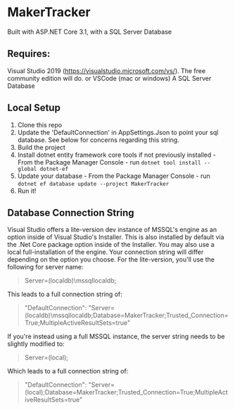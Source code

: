 # MakerTracker

Built with ASP.NET Core 3.1, with a SQL Server Database

## Requires:
 Visual Studio 2019 (https://visualstudio.microsoft.com/vs/). The free community edition will do.
 or VSCode (mac or windows)
 A SQL Server Database
 
## Local Setup 
  1. Clone this repo 
  2. Update the 'DefaultConnection' in AppSettings.Json to point your sql database.  See below for concerns regarding this string.
  3. Build the project
  4. Install dotnet entity framework core tools if not previously installed - From the Package Manager Console - run `dotnet tool install --global dotnet-ef` 
  5. Update your database - From the Package Manager Console - run `dotnet ef database update --project MakerTracker` 
  6. Run it!
 

## Database Connection String
Visual Studio offers a lite-version dev instance of MSSQL's engine as an option inside of Visual Studio's Installer.  This is also installed by default via the .Net Core package option inside of the Installer. You may also use a local full-installation of the engine.  Your connection string will differ depending on the option you choose.  For the lite-version, you'll use the following for server name:
 > Server=(localdb)\\mssqllocaldb;
 
 This leads to a full connection string of:
  > "DefaultConnection": "Server=(localdb)\\mssqllocaldb;Database=MakerTracker;Trusted_Connection=True;MultipleActiveResultSets=true"
 
 If you're instead using a full MSSQL instance, the server string needs to be slightly modified to:
  > Server=(local);
  
  Which leads to a full connection string of:
  > "DefaultConnection": "Server=(local);Database=MakerTracker;Trusted_Connection=True;MultipleActiveResultSets=true"
  
